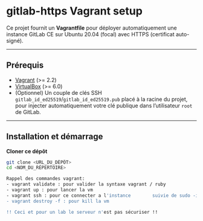 # gitlab-https Vagrant setup

Ce projet fournit un **Vagrantfile** pour déployer automatiquement une instance GitLab CE sur Ubuntu 20.04 (focal) avec HTTPS (certificat auto-signé).

---

## Prérequis

- [Vagrant](https://www.vagrantup.com/) (>= 2.2)
- [VirtualBox](https://www.virtualbox.org/) (>= 6.0)
- (Optionnel) Un couple de clés SSH `gitlab_id_ed25519`/`gitlab_id_ed25519.pub` placé à la racine du projet, pour injecter automatiquement votre clé publique dans l’utilisateur `root` de GitLab.

---

## Installation et démarrage

**Cloner ce dépôt**  
   ```bash
   git clone <URL_DU_DÉPÔT>
   cd <NOM_DU_RÉPERTOIRE>

Rappel des commandes vagrant:
 - vagrant validate : pour valider la syntaxe vagrant / ruby
 - vagrant up : pour lancer la vm 
 - vagrant ssh : pour ce connecter a l'instance        suivie de sudo -i pour ce connecter en root
 - vagrant destroy -f : pour kill la vm

 !! Ceci et pour un lab le serveur n'est pas sécuriser !!